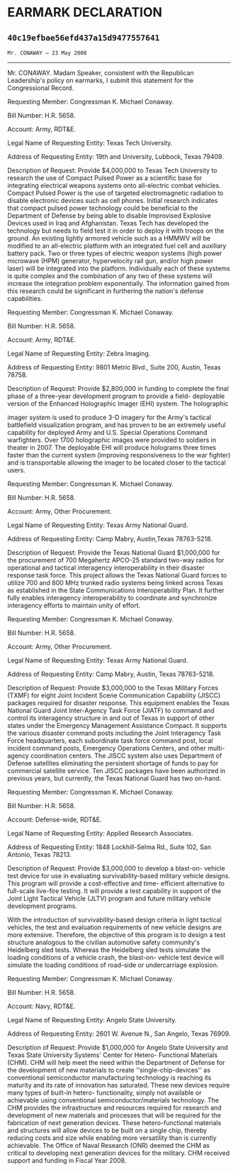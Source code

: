 # EARMARK DECLARATION
## `40c19efbae56efd437a15d9477557641`
`Mr. CONAWAY — 23 May 2008`

---


Mr. CONAWAY. Madam Speaker, consistent with the Republican 
Leadership's policy on earmarks, I submit this statement for the 
Congressional Record.

Requesting Member: Congressman K.
Michael Conaway.

Bill Number: H.R. 5658.

Account: Army, RDT&E.

Legal Name of Requesting Entity: Texas Tech University.

Address of Requesting Entity: 19th and University, Lubbock, Texas 
79409.

Description of Request: Provide $4,000,000 to Texas Tech University 
to research the use of Compact Pulsed Power as a scientific base for 
integrating electrical weapons systems onto all-electric combat 
vehicles. Compact Pulsed Power is the use of targeted electromagnetic 
radiation to disable electronic devices such as cell phones. Initial 
research indicates that compact pulsed power technology could be 
beneficial to the Department of Defense by being able to disable 
Improvised Explosive Devices used in Iraq and Afghanistan. Texas Tech 
has developed the technology but needs to field test it in order to 
deploy it with troops on the ground. An existing lightly armored 
vehicle such as a HMMWV will be modified to an all-electric platform 
with an integrated fuel cell and auxiliary battery pack. Two or three 
types of electric weapon systems (high power microwave (HPM) generator, 
hypervelocity rail gun, and/or high power laser) will be integrated 
into the platform. Individually each of these systems is quite complex 
and the combination of any two of these systems will increase the 
integration problem exponentially. The information gained from this 
research could be significant in furthering the nation's defense 
capabilities.

Requesting Member: Congressman K.
Michael Conaway.

Bill Number: H.R. 5658.

Account: Army, RDT&E.

Legal Name of Requesting Entity: Zebra Imaging.

Address of Requesting Entity: 9801 Metric Blvd., Suite 200, Austin, 
Texas 78758.

Description of Request: Provide $2,800,000 in funding to complete the 
final phase of a three-year development program to provide a field-
deployable version of the Enhanced Holographic Imager (EHI) system. The 
holographic


imager system is used to produce 3-D imagery for the Army's tactical 
battlefield visualization program, and has proven to be an extremely 
useful capability for deployed Army and U.S. Special Operations Command 
warfighters. Over 1700 holographic images were provided to soldiers in 
theater in 2007. The deployable EHI will produce holograms three times 
faster than the current system (improving responsiveness to the war 
fighter) and is transportable allowing the imager to be located closer 
to the tactical users.

Requesting Member: Congressman K.
Michael Conaway.

Bill Number: H.R. 5658.

Account: Army, Other Procurement.

Legal Name of Requesting Entity: Texas Army National Guard.

Address of Requesting Entity: Camp Mabry, Austin,Texas 78763-5218.

Description of Request: Provide the Texas National Guard $1,000,000 
for the procurement of 700 Megahertz APCO-25 standard two-way radios 
for operational and tactical interagency interoperability in their 
disaster response task force. This project allows the Texas National 
Guard forces to utilize 700 and 800 MHz trunked radio systems being 
linked across Texas as established in the State Communications 
Interoperability Plan. It further fully enables interagency 
interoperability to coordinate and synchronize interagency efforts to 
maintain unity of effort.

Requesting Member: Congressman K.
Michael Conaway.

Bill Number: H.R. 5658.

Account: Army, Other Procurement.

Legal Name of Requesting Entity: Texas Army National Guard.

Address of Requesting Entity: Camp Mabry, Austin, Texas 78763-5218.

Description of Request: Provide $3,000,000 to the Texas Military 
Forces (TXMF) for eight Joint Incident Scene Communication Capability 
(JISCC) packages required for disaster response. This equipment enables 
the Texas National Guard Joint Inter-Agency Task Force (JIATF) to 
command and control its interagency structure in and out of Texas in 
support of other states under the Emergency Management Assistance 
Compact. It supports the various disaster command posts including the 
Joint Interagency Task Force headquarters, each subordinate task force 
command post, local incident command posts, Emergency Operations 
Centers, and other multi-agency coordination centers. The JISCC system 
also uses Department of Defense satellites eliminating the persistent 
shortage of funds to pay for commercial satellite service. Ten JISCC 
packages have been authorized in previous years, but currently, the 
Texas National Guard has two on-hand.

Requesting Member: Congressman K.
Michael Conaway.

Bill Number: H.R. 5658.

Account: Defense-wide, RDT&E.

Legal Name of Requesting Entity: Applied Research Associates.

Address of Requesting Entity: 1848 Lockhill-Selma Rd., Suite 102, San 
Antonio, Texas 78213.

Description of Request: Provide $3,000,000 to develop a blast-on-
vehicle test device for use in evaluating survivability-based military 
vehicle designs. This program will provide a cost-effective and time-
efficient alternative to full-scale live-fire testing. It will provide 
a test capability in support of the Joint Light Tactical Vehicle (JLTV) 
program and future military vehicle development programs.

With the introduction of survivability-based design criteria in light 
tactical vehicles, the test and evaluation requirements of new vehicle 
designs are more extensive. Therefore, the objective of this program is 
to design a test structure analogous to the civilian automotive safety 
community's Heidelberg sled tests. Whereas the Heidelberg sled tests 
simulate the loading conditions of a vehicle crash, the blast-on-
vehicle test device will simulate the loading conditions of road-side 
or undercarriage explosion.

Requesting Member: Congressman K. Michael Conaway.

Bill Number: H.R. 5658.

Account: Navy, RDT&E.

Legal Name of Requesting Entity: Angelo State University.

Address of Requesting Entity: 2601 W. Avenue N., San Angelo, Texas 
76909.

Description of Request: Provide $1,000,000 for Angelo State 
University and Texas State University Systems' Center for Hetero-
Functional Materials (CHM). CHM will help meet the need within the 
Department of Defense for the development of new materials to create 
''single-chip-devices'' as conventional semiconductor manufacturing 
technology is reaching its maturity and its rate of innovation has 
saturated. These new devices require many types of built-in hetero-
functionality, simply not available or achievable using conventional 
semiconductor/materials technology. The CHM provides the infrastructure 
and resources required for research and development of new materials 
and processes that will be required for the fabrication of next 
generation devices. These hetero-functional materials and structures 
will allow devices to be built on a single chip, thereby reducing costs 
and size while enabling more versatility than is currently achievable. 
The Office of Naval Research (ONR) deemed the CHM as critical to 
developing next generation devices for the military. CHM received 
support and funding in Fiscal Year 2008.
